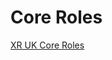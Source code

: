 # Core Roles

[XR UK Core Roles](https://docs.google.com/document/d/1SCfixrLbWtyQUbVCZaSuiOgyui7EkjQRskRyy4BXzZA/edit?usp=sharing)

